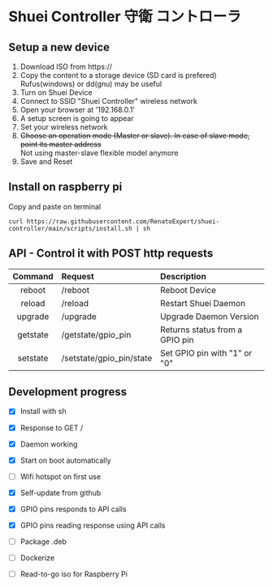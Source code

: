 # Shuei Controller 守衛 コントローラ
## Setup a new device
1.	Download ISO from https://
2.	Copy the content to a storage device (SD card is prefered)
	Rufus(windows) or dd(gnu) may be useful
3.	Turn on Shuei Device
4.	Connect to SSID "Shuei Controller" wireless network
5.	Open your browser at '192.168.0.1'
6.	A setup screen is going to appear
7.	Set your wireless network
8.	 ~~Choose an operation mode (Master or slave).
	In case of slave mode, point its master address~~ <br>
	Not using master-slave flexible model anymore
9.	Save and Reset

## Install on raspberry pi
Copy and paste on terminal
```
curl https://raw.githubusercontent.com/RenatoExpert/shuei-controller/main/scripts/install.sh | sh
```

## API - Control it with POST http requests
Command		|Request			| Description
:--------:	|:-----------			| :----------
reboot		| /reboot			| Reboot Device
reload		| /reload			| Restart Shuei Daemon
upgrade		| /upgrade			| Upgrade Daemon Version
getstate	| /getstate/gpio\_pin		| Returns status from a GPIO pin
setstate	| /setstate/gpio\_pin/state	| Set GPIO pin with "1" or "0"

## Development progress
- [x] Install with sh
- [x] Response to GET /
- [x] Daemon working
- [x] Start on boot automatically
- [ ] Wifi hotspot on first use
- [x] Self-update from github
- [x] GPIO pins responds to API calls
- [x] GPIO pins reading response using API calls
- [ ] Package .deb
- [ ] Dockerize
- [ ] Read-to-go iso for Raspberry Pi

